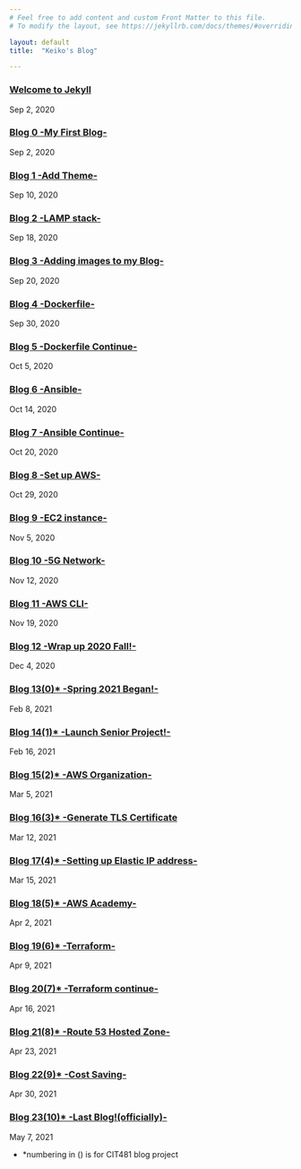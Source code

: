 ```yaml
---
# Feel free to add content and custom Front Matter to this file.
# To modify the layout, see https://jekyllrb.com/docs/themes/#overriding-theme-defaults

layout: default
title:  "Keiko's Blog"

---
```

### [Welcome to Jekyll](/2020-09-02-welcome-to-jekyll/)
Sep 2, 2020


### [Blog 0 -My First Blog-](/2020-09-02-Blog0/)
Sep 2, 2020


### [Blog 1 -Add Theme-](/2020-09-10-Blog1/)
Sep 10, 2020


### [Blog 2 -LAMP stack-](/2020-09-18-Blog2/)
Sep 18, 2020

### [Blog 3 -Adding images to my Blog-](/2020-09-20-Blog3/)
Sep 20, 2020

### [Blog 4 -Dockerfile-](/2020-09-30-Blog4/)
Sep 30, 2020

### [Blog 5 -Dockerfile Continue-](/2020-10-05-Blog5/)  
Oct 5, 2020

### [Blog 6 -Ansible-](/2020-10-14-Blog6/)
Oct 14, 2020

### [Blog 7 -Ansible Continue-](/2020-10-20-Blog7/)  
Oct 20, 2020

### [Blog 8 -Set up AWS-](/2020-10-29-Blog8/)
Oct 29, 2020

### [Blog 9 -EC2 instance-](/2020-11-05-Blog9/)
Nov 5, 2020

### [Blog 10 -5G Network-](/2020-11-12-Blog10/)
Nov 12, 2020

### [Blog 11 -AWS CLI-](/2020-11-19-Blog11/)
Nov 19, 2020

### [Blog 12 -Wrap up 2020 Fall!-](/2020-12-04-Blog12/)
Dec 4, 2020

### [Blog 13(0)* -Spring 2021 Began!-](/2021-02-08-Blog13/)
Feb 8, 2021

### [Blog 14(1)* -Launch Senior Project!-](/2021-02-16-Blog14/)
Feb 16, 2021

### [Blog 15(2)* -AWS Organization-](/2021-03-05-Blog15/)
Mar 5, 2021  

### [Blog 16(3)* -Generate TLS Certificate](/2021-03-12-Blog16/)
Mar 12, 2021  

### [Blog 17(4)* -Setting up Elastic IP address-](/2021-03-15-Blog17/)
Mar 15, 2021

### [Blog 18(5)* -AWS Academy-](/2021-04-02-Blog18/)
Apr 2, 2021

### [Blog 19(6)* -Terraform-](/2021-04-09-Blog19/)
Apr 9, 2021

### [Blog 20(7)* -Terraform continue-](/2021-04-16-Blog20/)
Apr 16, 2021

### [Blog 21(8)* -Route 53 Hosted Zone-](/2021-04-23-Blog21/)
Apr 23, 2021

### [Blog 22(9)* -Cost Saving-](/2021-04-30-Blog22/)
Apr 30, 2021

### [Blog 23(10)* -Last Blog!(officially)-](/2021-05-07-Blog23/)
May 7, 2021

- *numbering in () is for CIT481 blog project
